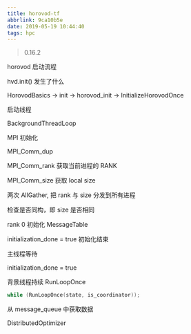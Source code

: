 ```yaml
---
title: horovod-tf
abbrlink: 9ca10b5e
date: 2019-05-19 10:44:40
tags: hpc
---
```


> 0.16.2

horovod 启动流程

hvd.init() 发生了什么

HorovodBasics -> init -> horovod_init -> InitializeHorovodOnce

启动线程

BackgroundThreadLoop

MPI 初始化

MPI_Comm_dup

MPI_Comm_rank 获取当前进程的 RANK

MPI_Comm_size 获取 local size

两次 AllGather, 把 rank 与 size 分发到所有进程

检查是否同构，即 size 是否相同

rank 0 初始化 MessageTable

initialization_done = true 初始化结束

主线程等待

initialization_done = true

背景线程持续 RunLoopOnce

```c++
while (RunLoopOnce(state, is_coordinator));
```

从 message_queue 中获取数据

DistributedOptimizer
